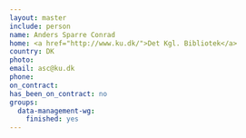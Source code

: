 ```yaml
---
layout: master
include: person
name: Anders Sparre Conrad
home: <a href="http://www.ku.dk/">Det Kgl. Bibliotek</a>
country: DK
photo:
email: asc@ku.dk
phone:
on_contract:
has_been_on_contract: no
groups:
  data-management-wg:
    finished: yes
---
```

